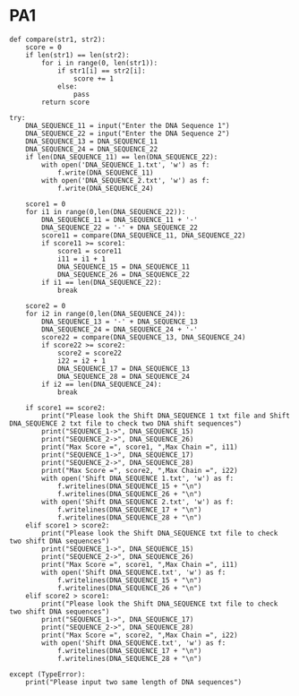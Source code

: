 # PA1
    def compare(str1, str2):
        score = 0
        if len(str1) == len(str2):
            for i in range(0, len(str1)):
                if str1[i] == str2[i]:
                    score += 1
                else:
                    pass
            return score

    try:
        DNA_SEQUENCE_11 = input("Enter the DNA Sequence 1")
        DNA_SEQUENCE_22 = input("Enter the DNA Sequence 2")
        DNA_SEQUENCE_13 = DNA_SEQUENCE_11
        DNA_SEQUENCE_24 = DNA_SEQUENCE_22
        if len(DNA_SEQUENCE_11) == len(DNA_SEQUENCE_22):
            with open('DNA_SEQUENCE_1.txt', 'w') as f:
                f.write(DNA_SEQUENCE_11)
            with open('DNA_SEQUENCE_2.txt', 'w') as f:
                f.write(DNA_SEQUENCE_24)

        score1 = 0
        for i1 in range(0,len(DNA_SEQUENCE_22)):
            DNA_SEQUENCE_11 = DNA_SEQUENCE_11 + '-'
            DNA_SEQUENCE_22 = '-' + DNA_SEQUENCE_22
            score11 = compare(DNA_SEQUENCE_11, DNA_SEQUENCE_22)
            if score11 >= score1:
                score1 = score11
                i11 = i1 + 1
                DNA_SEQUENCE_15 = DNA_SEQUENCE_11
                DNA_SEQUENCE_26 = DNA_SEQUENCE_22
            if i1 == len(DNA_SEQUENCE_22):
                break

        score2 = 0
        for i2 in range(0,len(DNA_SEQUENCE_24)):
            DNA_SEQUENCE_13 = '-' + DNA_SEQUENCE_13
            DNA_SEQUENCE_24 = DNA_SEQUENCE_24 + '-'
            score22 = compare(DNA_SEQUENCE_13, DNA_SEQUENCE_24)
            if score22 >= score2:
                score2 = score22
                i22 = i2 + 1
                DNA_SEQUENCE_17 = DNA_SEQUENCE_13
                DNA_SEQUENCE_28 = DNA_SEQUENCE_24
            if i2 == len(DNA_SEQUENCE_24):
                break

        if score1 == score2:
            print("Please look the Shift DNA_SEQUENCE 1 txt file and Shift DNA_SEQUENCE 2 txt file to check two DNA shift sequences")
            print("SEQUENCE_1->", DNA_SEQUENCE_15)
            print("SEQUENCE_2->", DNA_SEQUENCE_26)
            print("Max Score =", score1, ",Max Chain =", i11)
            print("SEQUENCE_1->", DNA_SEQUENCE_17)
            print("SEQUENCE_2->", DNA_SEQUENCE_28)
            print("Max Score =", score2, ",Max Chain =", i22)
            with open('Shift DNA_SEQUENCE 1.txt', 'w') as f:
                f.writelines(DNA_SEQUENCE_15 + "\n")
                f.writelines(DNA_SEQUENCE_26 + "\n")
            with open('Shift DNA_SEQUENCE 2.txt', 'w') as f:
                f.writelines(DNA_SEQUENCE_17 + "\n")
                f.writelines(DNA_SEQUENCE_28 + "\n")
        elif score1 > score2:
            print("Please look the Shift DNA_SEQUENCE txt file to check two shift DNA sequences")
            print("SEQUENCE_1->", DNA_SEQUENCE_15)
            print("SEQUENCE_2->", DNA_SEQUENCE_26)
            print("Max Score =", score1, ",Max Chain =", i11)
            with open('Shift DNA_SEQUENCE.txt', 'w') as f:
                f.writelines(DNA_SEQUENCE_15 + "\n")
                f.writelines(DNA_SEQUENCE_26 + "\n")
        elif score2 > score1:
            print("Please look the Shift DNA_SEQUENCE txt file to check two shift DNA sequences")
            print("SEQUENCE_1->", DNA_SEQUENCE_17)
            print("SEQUENCE_2->", DNA_SEQUENCE_28)
            print("Max Score =", score2, ",Max Chain =", i22)
            with open('Shift DNA_SEQUENCE.txt', 'w') as f:
                f.writelines(DNA_SEQUENCE_17 + "\n")
                f.writelines(DNA_SEQUENCE_28 + "\n")

    except (TypeError):
        print("Please input two same length of DNA sequences")
